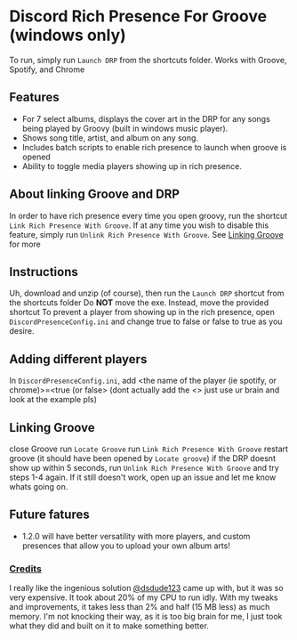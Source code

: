 # Discord Rich Presence For Groove (windows only)
To run, simply run `Launch DRP` from the shortcuts folder.
Works with Groove, Spotify, and Chrome

## Features
* For 7 select albums, displays the cover art in the DRP for any songs being played by Groovy (built in windows music player).
* Shows song title, artist, and album on any song.
* Includes batch scripts to enable rich presence to launch when groove is opened
* Ability to toggle media players showing up in rich presence.

## About linking Groove and DRP
In order to have rich presence every time you open groovy, run the shortcut `Link Rich Presence With Groove`. If at any time you wish to disable this feature, simply run `Unlink Rich Presence With Groove`. See [Linking Groove](https://github.com/jojo2357/Music-Discord-Presence#linking-groove) for more 

## Instructions
Uh, download and unzip (of course), then run the `Launch DRP` shortcut from the shortcuts folder
Do **NOT** move the exe. Instead, move the provided shortcut
To prevent a player from showing up in the rich presence, open `DiscordPresenceConfig.ini` and change true to false or false to true as you desire.

## Adding different players
In `DiscordPresenceConfig.ini`, add <the name of the player (ie spotify, or chrome)>=<true (or false> (dont actually add the <> just use ur brain and look at the example pls)

## Linking Groove 
close Groove
run `Locate Groove`
run `Link Rich Presence With Groove`
restart groove (it should have been opened by `Locate groove`)
if the DRP doesnt show up within 5 seconds, run `Unlink Rich Presence With Groove` and try steps 1-4 again.
If it still doesn't work, open up an issue and let me know whats going on.

## Future fatures
* 1.2.0 will have better versatility with more players, and custom presences that allow you to upload your own album arts!

### [Credits](https://github.com/dsdude123/GroovyRP)
I really like the ingenious solution [@dsdude123](https://github.com/dsdude123) came up with, but it was so very expensive. It took about 20% of my CPU to run idly. With my tweaks and improvements, it takes less than 2% and half (15 MB less) as much memory. I'm not knocking their way, as it is too big brain for me, I just took what they did and built on it to make something better.